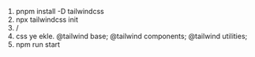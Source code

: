   1. pnpm install -D tailwindcss
  2. npx tailwindcss init
  3. / 
4. css ye ekle. 
@tailwind base;
@tailwind components;
@tailwind utilities;
5. npm run start